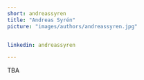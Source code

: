 ```yaml
---
short: andreassyren
title: "Andreas Syrén"
picture: "images/authors/andreassyren.jpg"


linkedin: andreassyren

---
```


TBA